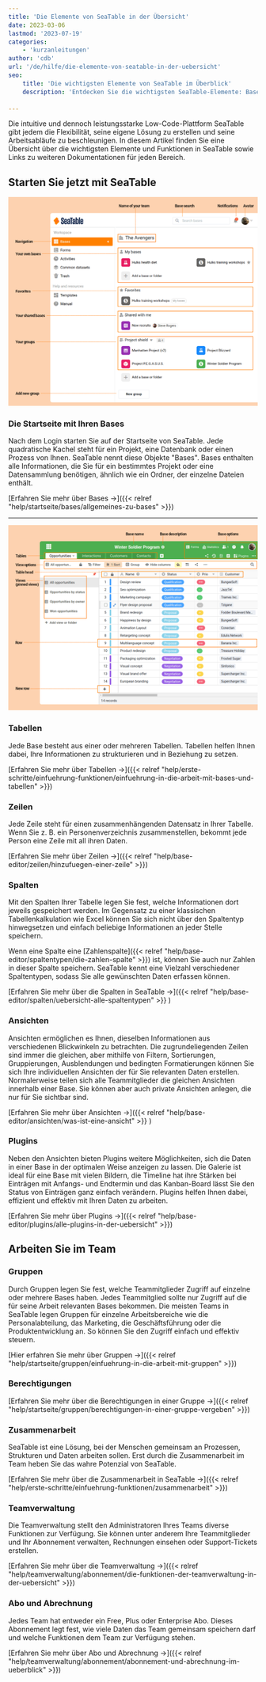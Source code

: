 ```yaml
---
title: 'Die Elemente von SeaTable in der Übersicht'
date: 2023-03-06
lastmod: '2023-07-19'
categories:
    - 'kurzanleitungen'
author: 'cdb'
url: '/de/hilfe/die-elemente-von-seatable-in-der-uebersicht'
seo:
    title: 'Die wichtigsten Elemente von SeaTable im Überblick'
    description: 'Entdecken Sie die wichtigsten SeaTable-Elemente: Bases, Tabellen, Spalten, Ansichten, Plugins, Gruppen, Berechtigungen und Teamverwaltung.'

---
```


Die intuitive und dennoch leistungsstarke Low-Code-Plattform SeaTable gibt jedem die Flexibilität, seine eigene Lösung zu erstellen und seine Arbeitsabläufe zu beschleunigen. In diesem Artikel finden Sie eine Übersicht über die wichtigsten Elemente und Funktionen in SeaTable sowie Links zu weiteren Dokumentationen für jeden Bereich.

## Starten Sie jetzt mit SeaTable

![Elemente der SeaTable Startseite](images/elements_seatable_homepage.png)

### Die Startseite mit Ihren Bases

Nach dem Login starten Sie auf der Startseite von SeaTable. Jede quadratische Kachel steht für ein Projekt, eine Datenbank oder einen Prozess von Ihnen. SeaTable nennt diese Objekte "Bases". Bases enthalten alle Informationen, die Sie für ein bestimmtes Projekt oder eine Datensammlung benötigen, ähnlich wie ein Ordner, der einzelne Dateien enthält.

[Erfahren Sie mehr über Bases →]({{< relref "help/startseite/bases/allgemeines-zu-bases" >}})

---

![Elemente der SeaTable Base](images/elements_seatable_base.png)

### Tabellen

Jede Base besteht aus einer oder mehreren Tabellen. Tabellen helfen Ihnen dabei, Ihre Informationen zu strukturieren und in Beziehung zu setzen.

[Erfahren Sie mehr über Tabellen →]({{< relref "help/erste-schritte/einfuehrung-funktionen/einfuehrung-in-die-arbeit-mit-bases-und-tabellen" >}})

### Zeilen

Jede Zeile steht für einen zusammenhängenden Datensatz in Ihrer Tabelle. Wenn Sie z. B. ein Personenverzeichnis zusammenstellen, bekommt jede Person eine Zeile mit all ihren Daten.

[Erfahren Sie mehr über Zeilen →]({{< relref "help/base-editor/zeilen/hinzufuegen-einer-zeile" >}})

### Spalten

Mit den Spalten Ihrer Tabelle legen Sie fest, welche Informationen dort jeweils gespeichert werden. Im Gegensatz zu einer klassischen Tabellenkalkulation wie Excel können Sie sich nicht über den Spaltentyp hinwegsetzen und einfach beliebige Informationen an jeder Stelle speichern.

Wenn eine Spalte eine [Zahlenspalte]({{< relref "help/base-editor/spaltentypen/die-zahlen-spalte" >}}) ist, können Sie auch nur Zahlen in dieser Spalte speichern. SeaTable kennt eine Vielzahl verschiedener Spaltentypen, sodass Sie alle gewünschten Daten erfassen können.

[Erfahren Sie mehr über die Spalten in SeaTable →]({{< relref "help/base-editor/spalten/uebersicht-alle-spaltentypen" >}}
)

### Ansichten

Ansichten ermöglichen es Ihnen, dieselben Informationen aus verschiedenen Blickwinkeln zu betrachten. Die zugrundeliegenden Zeilen sind immer die gleichen, aber mithilfe von Filtern, Sortierungen, Gruppierungen, Ausblendungen und bedingten Formatierungen können Sie sich Ihre individuellen Ansichten der für Sie relevanten Daten erstellen. Normalerweise teilen sich alle Teammitglieder die gleichen Ansichten innerhalb einer Base. Sie können aber auch private Ansichten anlegen, die nur für Sie sichtbar sind.

[Erfahren Sie mehr über Ansichten →]({{< relref "help/base-editor/ansichten/was-ist-eine-ansicht" >}}
)

### Plugins

Neben den Ansichten bieten Plugins weitere Möglichkeiten, sich die Daten in einer Base in der optimalen Weise anzeigen zu lassen. Die Galerie ist ideal für eine Base mit vielen Bildern, die Timeline hat ihre Stärken bei Einträgen mit Anfangs- und Endtermin und das Kanban-Board lässt Sie den Status von Einträgen ganz einfach verändern. Plugins helfen Ihnen dabei, effizient und effektiv mit Ihren Daten zu arbeiten.

[Erfahren Sie mehr über Plugins →]({{< relref "help/base-editor/plugins/alle-plugins-in-der-uebersicht" >}})

## Arbeiten Sie im Team

### Gruppen

Durch Gruppen legen Sie fest, welche Teammitglieder Zugriff auf einzelne oder mehrere Bases haben. Jedes Teammitglied sollte nur Zugriff auf die für seine Arbeit relevanten Bases bekommen. Die meisten Teams in SeaTable legen Gruppen für einzelne Arbeitsbereiche wie die Personalabteilung, das Marketing, die Geschäftsführung oder die Produktentwicklung an. So können Sie den Zugriff einfach und effektiv steuern.

[Hier erfahren Sie mehr über Gruppen →]({{< relref "help/startseite/gruppen/einfuehrung-in-die-arbeit-mit-gruppen" >}})

### Berechtigungen

[Erfahren Sie mehr über die Berechtigungen in einer Gruppe →]({{< relref "help/startseite/gruppen/berechtigungen-in-einer-gruppe-vergeben" >}})

### Zusammenarbeit

SeaTable ist eine Lösung, bei der Menschen gemeinsam an Prozessen, Strukturen und Daten arbeiten sollen. Erst durch die Zusammenarbeit im Team heben Sie das wahre Potenzial von SeaTable.

[Erfahren Sie mehr über die Zusammenarbeit in SeaTable →]({{< relref "help/erste-schritte/einfuehrung-funktionen/zusammenarbeit" >}})

### Teamverwaltung

Die Teamverwaltung stellt den Administratoren Ihres Teams diverse Funktionen zur Verfügung. Sie können unter anderem Ihre Teammitglieder und Ihr Abonnement verwalten, Rechnungen einsehen oder Support-Tickets erstellen.

[Erfahren Sie mehr über die Teamverwaltung →]({{< relref "help/teamverwaltung/abonnement/die-funktionen-der-teamverwaltung-in-der-uebersicht" >}})

### Abo und Abrechnung

Jedes Team hat entweder ein Free, Plus oder Enterprise Abo. Dieses Abonnement legt fest, wie viele Daten das Team gemeinsam speichern darf und welche Funktionen dem Team zur Verfügung stehen.

[Erfahren Sie mehr über Abo und Abrechnung →]({{< relref "help/teamverwaltung/abonnement/abonnement-und-abrechnung-im-ueberblick" >}})

